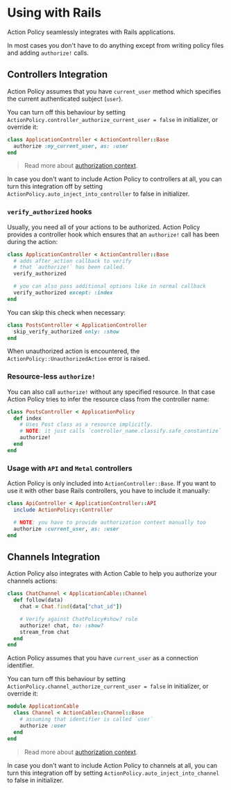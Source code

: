 # Using with Rails

Action Policy seamlessly integrates with Rails applications.

In most cases you don't have to do anything except from writing policy files and adding `authorize!` calls.

## Controllers Integration

Action Policy assumes that you have `current_user` method which specifies the current authenticated subject (`user`).

You can turn off this behaviour by setting `ActionPolicy.controller_authorize_current_user = false` in initializer, or override it:

```ruby
class ApplicationController < ActionController::Base
  authorize :my_current_user, as: :user
end
```

> Read more about [authorization context](authorization_context.md).

In case you don't want to include Action Policy to controllers at all,
you can turn this integration off by setting `ActionPolicy.auto_inject_into_controller` to false
in initializer.

### `verify_authorized` hooks

Usually, you need all of your actions to be authorized. Action Policy provides a controller hook which ensures that an `authorize!` call has been during the action:

```ruby
class ApplicationController < ActionController::Base
  # adds after_action callback to verify
  # that `authorize!` has been called.
  verify_authorized

  # you can also pass additional options like in normal callback
  verify_authorized except: :index
end
```

You can skip this check when necessary:

```ruby
class PostsController < ApplicationController
  skip_verify_authorized only: :show
end
```

When unauthorized action is encountered, the `ActionPolicy::UnauthorizedAction` error is raised.

### Resource-less `authorize!`

You can also call `authorize!` without any specified resource.
In that case Action Policy tries to infer the resource class from the controller name:

```ruby
class PostsController < ApplicationPolicy
  def index
    # Uses Post class as a resource implicitly.
    # NOTE: it just calls `controller_name.classify.safe_constantize`
    authorize!
  end
end
```

### Usage with `API` and `Metal` controllers

Action Policy is only included into `ActionController::Base`. If you want to use it with other base Rails controllers, you have to include it manually:

```ruby
class ApiController < ApplicationController::API
  include ActionPolicy::Controller

  # NOTE: you have to provide authorization context manually too
  authorize :current_user, as: :user
end
```

## Channels Integration

Action Policy also integrates with Action Cable to help you authorize your channels actions:

```ruby
class ChatChannel < ApplicationCable::Channel
  def follow(data)
    chat = Chat.find(data["chat_id"])

    # Verify against ChatPolicy#show? rule
    authorize! chat, to: :show?
    stream_from chat
  end
end
```

Action Policy assumes that you have `current_user` as a connection identifier.

You can turn off this behaviour by setting `ActionPolicy.channel_authorize_current_user = false` in initializer, or override it:

```ruby
module ApplicationCable
  class Channel < ActionCable::Channel::Base
    # assuming that identifier is called `user`
    authorize :user
  end
end
```

> Read more about [authorization context](authorization_context.md).

In case you don't want to include Action Policy to channels at all,
you can turn this integration off by setting `ActionPolicy.auto_inject_into_channel` to false
in initializer.
